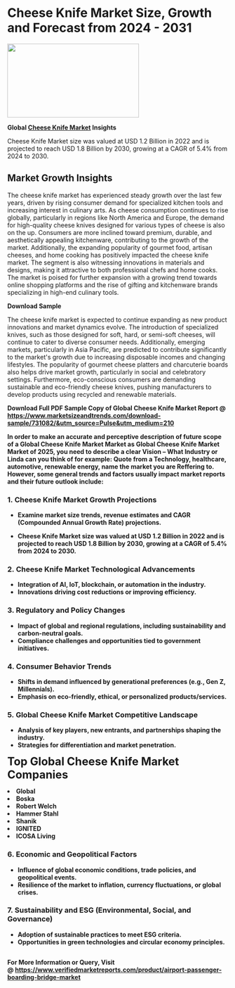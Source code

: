 <H1>Cheese Knife Market Size, Growth and Forecast from 2024 - 2031</H1><img class="aligncenter size-medium wp-image-584254" src="https://thirdeyenews.in/wp-content/uploads/2024/09/Global-Market-Research-300x168.jpeg" alt="" width="300" height="168" /><p><strong>Global&nbsp;<a href="https://www.marketsizeandtrends.com/download-sample/731082/&amp;utm_source=Pulse&amp;utm_medium=210">Cheese Knife Market</a> Insights</strong></p><p>Cheese Knife Market size was valued at USD 1.2 Billion in 2022 and is projected to reach USD 1.8 Billion by 2030, growing at a CAGR of 5.4% from 2024 to 2030.</p><p><h2>Market Growth Insights</h2> <p>The cheese knife market has experienced steady growth over the last few years, driven by rising consumer demand for specialized kitchen tools and increasing interest in culinary arts. As cheese consumption continues to rise globally, particularly in regions like North America and Europe, the demand for high-quality cheese knives designed for various types of cheese is also on the up. Consumers are more inclined toward premium, durable, and aesthetically appealing kitchenware, contributing to the growth of the market. Additionally, the expanding popularity of gourmet food, artisan cheeses, and home cooking has positively impacted the cheese knife market. The segment is also witnessing innovations in materials and designs, making it attractive to both professional chefs and home cooks. The market is poised for further expansion with a growing trend towards online shopping platforms and the rise of gifting and kitchenware brands specializing in high-end culinary tools. </p> <p><strong>Download Sample</strong></p> <p>The cheese knife market is expected to continue expanding as new product innovations and market dynamics evolve. The introduction of specialized knives, such as those designed for soft, hard, or semi-soft cheeses, will continue to cater to diverse consumer needs. Additionally, emerging markets, particularly in Asia Pacific, are predicted to contribute significantly to the market's growth due to increasing disposable incomes and changing lifestyles. The popularity of gourmet cheese platters and charcuterie boards also helps drive market growth, particularly in social and celebratory settings. Furthermore, eco-conscious consumers are demanding sustainable and eco-friendly cheese knives, pushing manufacturers to develop products using recycled and renewable materials.</p> <p><strong></p><p><span class=""><strong>Download Full PDF Sample Copy of Global Cheese Knife Market Report</strong> @ <a href="https://www.marketsizeandtrends.com/download-sample/731082/&amp;utm_source=Pulse&amp;utm_medium=210" target="_blank">https://www.marketsizeandtrends.com/download-sample/731082/&amp;utm_source=Pulse&amp;utm_medium=210</a></span></p><p>In order to make an accurate and perceptive description of future scope of a Global&nbsp;Cheese Knife Market Market as Global&nbsp;Cheese Knife Market Market of 2025, you need to describe a clear Vision &ndash; What Industry or Linda can you think of for example: Quote from a Technology, healthcare, automotive, renewable energy, name the market you are Reffering to. However, some general trends and factors usually impact market reports and their future outlook include:</p><h3>1.&nbsp;<strong>Cheese Knife Market Growth Projections</strong></h3><ul><li>Examine market size trends, revenue estimates and CAGR (Compounded Annual Growth Rate) projections.</li><li><p>Cheese Knife Market size was valued at USD 1.2 Billion in 2022 and is projected to reach USD 1.8 Billion by 2030, growing at a CAGR of 5.4% from 2024 to 2030.</p></li></ul><h3>2.&nbsp;<strong>Cheese Knife Market Technological Advancements</strong></h3><ul><li>Integration of AI, IoT, blockchain, or automation in the industry.</li><li>Innovations driving cost reductions or improving efficiency.</li></ul><h3>3.&nbsp;<strong>Regulatory and Policy Changes</strong></h3><ul><li>Impact of global and regional regulations, including sustainability and carbon-neutral goals.</li><li>Compliance challenges and opportunities tied to government initiatives.</li></ul><h3>4.&nbsp;<strong>Consumer Behavior Trends</strong></h3><ul><li>Shifts in demand influenced by generational preferences (e.g., Gen Z, Millennials).</li><li>Emphasis on eco-friendly, ethical, or personalized products/services.</li></ul><h3>5.&nbsp;<strong>Global Cheese Knife Market Competitive Landscape</strong></h3><ul><li>Analysis of key players, new entrants, and partnerships shaping the industry.</li><li>Strategies for differentiation and market penetration.</li></ul><p data-pm-slice="1 1 []"><span style="color: inherit; font-family: inherit; font-size: 25px;">Top Global Cheese Knife Market Companies</span></p><div class="" data-test-id=""><p><li>Global</li><li> Boska</li><li> Robert Welch</li><li> Hammer Stahl</li><li> Shanik</li><li> IGNITED</li><li> ICOSA Living</li></p></div><h3>6.&nbsp;<strong>Economic and Geopolitical Factors</strong></h3><ul><li>Influence of global economic conditions, trade policies, and geopolitical events.</li><li>Resilience of the market to inflation, currency fluctuations, or global crises.</li></ul><h3>7.&nbsp;<strong>Sustainability and ESG (Environmental, Social, and Governance)</strong></h3><ul><li>Adoption of sustainable practices to meet ESG criteria.</li><li>Opportunities in green technologies and circular economy principles.</li></ul><h2><strong style="font-size: 14px;">For More Information or Query, Visit @&nbsp;</strong><a style="background-color: #ffffff; font-size: 14px;" href="https://www.marketsizeandtrends.com/report/cheese-knife-market/" target="_blank">https://www.verifiedmarketreports.com/product/airport-passenger-boarding-bridge-market</a></h2>
